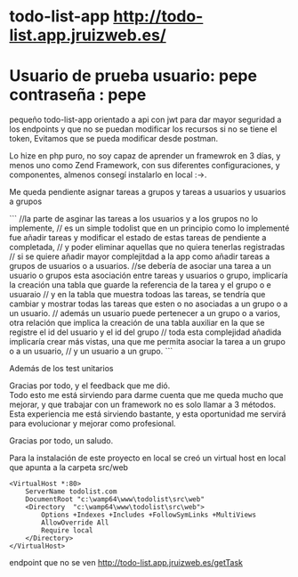 # todo-list-app http://todo-list.app.jruizweb.es/
# <h1>Usuario de prueba usuario: pepe contraseña : pepe </h1>

pequeño todo-list-app orientado a api con jwt para dar mayor seguridad a los endpoints y que no se puedan modificar los recursos si no se tiene el token, 
Evitamos que se pueda modificar desde postman.

<p>Lo hize en php puro, no soy capaz de aprender un framewrok en 3 días, y menos uno como Zend Framework, con sus diferentes configuraciones, y componentes, almenos consegí instalarlo en local :->.    </p>
<p>Me queda pendiente asignar tareas a grupos y tareas a usuarios y usuarios a grupos </p>
```
//la parte de asginar las tareas a los usuarios y a los grupos no lo implemente, 
    // es un simple todolist que en un principio como lo implementé fue añadir tareas y modificar el estado de estas tareas de pendiente a completada, 
    // y poder eliminar aquellas que no quiera tenerlas registradas
    // si se quiere añadir mayor complejitdad a la app como añadir tareas a grupos de usuarios o a usuarios.
    //se debería de asociar una tarea a un usuario o grupos esta asociación entre tareas y usuarios o grupo, implicaría la creación  una tabla que guarde la referencia de la tarea y el grupo o e usuaraio
    // y en la tabla que muestra todoas las tareas, se tendría que cambiar y mostrar todas las tareas que esten o no asociadas a un grupo o a un usuario.
    // además un usuario puede pertenecer a un grupo o a varios, otra relación que implica la creación de una tabla auxiliar en la que se registre el id del usuario y el id del grupo
    // toda esta complejidad añadida implicaría crear más vistas, una que me permita asociar la tarea a un grupo o a un usuario, 
    // y un usuario a un grupo.
```
<p>Además de los test unitarios </p>

Gracias por todo, y el feedback que me dió. <br>
Todo esto me está sirviendo para darme cuenta que me queda mucho que mejorar, y que trabajar con un framework no es solo llamar a 3 métodos. <br>
Esta experiencia me está sirviendo bastante, y esta oportunidad me servirá para evolucionar y mejorar como profesional.  <br>

Gracias por todo, un saludo. <br>

Para la instalación de este proyecto en local se creó un virtual host en local que apunta a la carpeta src/web
```
<VirtualHost *:80>
	ServerName todolist.com
	DocumentRoot "c:\wamp64\www\todolist\src\web"
	<Directory  "c:\wamp64\www\todolist\src\web">
		Options +Indexes +Includes +FollowSymLinks +MultiViews
		AllowOverride All
		Require local
	</Directory>
</VirtualHost>
```
endpoint que no se ven http://todo-list.app.jruizweb.es/getTask


